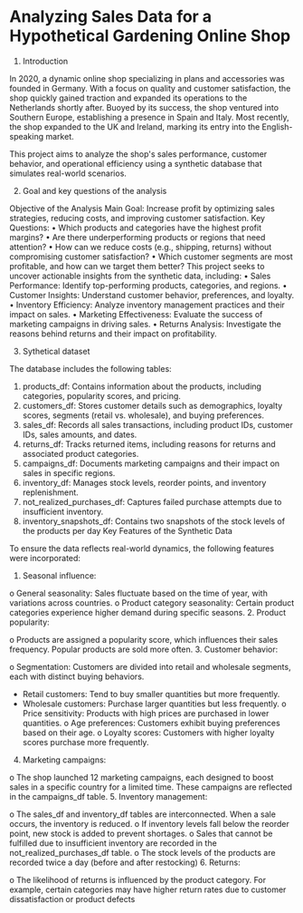 # Analyzing Sales Data for a Hypothetical Gardening Online Shop

1.	Introduction
   
In 2020, a dynamic online shop specializing in plans and accessories was founded in Germany. With a focus on quality and customer satisfaction, the shop quickly gained traction and expanded its operations to the Netherlands shortly after. Buoyed by its success, the shop ventured into Southern Europe, establishing a presence in Spain and Italy. Most recently, the shop expanded to the UK and Ireland, marking its entry into the English-speaking market.
 
This project aims to analyze the shop's sales performance, customer behavior, and operational efficiency using a synthetic database that simulates real-world scenarios.

2.	Goal and key questions of the analysis
   
Objective of the Analysis
Main Goal: Increase profit by optimizing sales strategies, reducing costs, and improving customer satisfaction.
Key Questions:
•	Which products and categories have the highest profit margins?
•	Are there underperforming products or regions that need attention?
•	How can we reduce costs (e.g., shipping, returns) without compromising customer satisfaction?
•	Which customer segments are most profitable, and how can we target them better?
This project seeks to uncover actionable insights from the synthetic data, including:
•	Sales Performance: Identify top-performing products, categories, and regions.
•	Customer Insights: Understand customer behavior, preferences, and loyalty.
•	Inventory Efficiency: Analyze inventory management practices and their impact on sales.
•	Marketing Effectiveness: Evaluate the success of marketing campaigns in driving sales.
•	Returns Analysis: Investigate the reasons behind returns and their impact on profitability.

3.	 Sythetical dataset

The database includes the following tables:

1.	products_df: Contains information about the products, including categories, popularity scores, and pricing.
2.	customers_df: Stores customer details such as demographics, loyalty scores, segments (retail vs. wholesale), and buying preferences.
3.	sales_df: Records all sales transactions, including product IDs, customer IDs, sales amounts, and dates.
4.	returns_df: Tracks returned items, including reasons for returns and associated product categories.
5.	campaigns_df: Documents marketing campaigns and their impact on sales in specific regions.
6.	inventory_df: Manages stock levels, reorder points, and inventory replenishment.
7.	not_realized_purchases_df: Captures failed purchase attempts due to insufficient inventory.
8.	inventory_snapshots_df: Contains two snapshots of the stock levels of the products per day
Key Features of the Synthetic Data


To ensure the data reflects real-world dynamics, the following features were incorporated:

1.	Seasonal influence:
   
o	General seasonality: Sales fluctuate based on the time of year, with variations across countries.
o	Product category seasonality: Certain product categories experience higher demand during specific seasons.
2.	Product popularity:

o	Products are assigned a popularity score, which influences their sales frequency. Popular products are sold more often.
3.	Customer behavior:

o	Segmentation: Customers are divided into retail and wholesale segments, each with distinct buying behaviors.
 - Retail customers: Tend to buy smaller quantities but more frequently.
 - Wholesale customers: Purchase larger quantities but less frequently.
o	Price sensitivity: Products with high prices are purchased in lower quantities.
o	Age preferences: Customers exhibit buying preferences based on their age.
o	Loyalty scores: Customers with higher loyalty scores purchase more frequently.

4.	Marketing campaigns:
   
o	The shop launched 12 marketing campaigns, each designed to boost sales in a specific country for a limited time. These campaigns are reflected in the campaigns_df table.
5.	Inventory management:

o	The sales_df and inventory_df tables are interconnected. When a sale occurs, the inventory is reduced.
o	If inventory levels fall below the reorder point, new stock is added to prevent shortages.
o	Sales that cannot be fulfilled due to insufficient inventory are recorded in the not_realized_purchases_df table.
o	The stock levels of the products are recorded twice a day (before and after restocking)
6.	Returns:

o	The likelihood of returns is influenced by the product category. For example, certain categories may have higher return rates due to customer dissatisfaction or product defects

